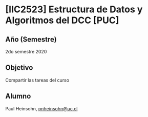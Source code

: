 # [IIC2523] Estructura de Datos y Algoritmos del DCC [PUC]
## Año (Semestre)
2do semestre 2020

## Objetivo
Compartir las tareas del curso

## Alumno
Paul Heinsohn, pnheinsohn@uc.cl
